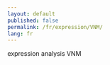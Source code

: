 ```yaml
---
layout: default
published: false
permalink: /fr/expression/VNM/
lang: fr
---
```


expression analysis VNM
